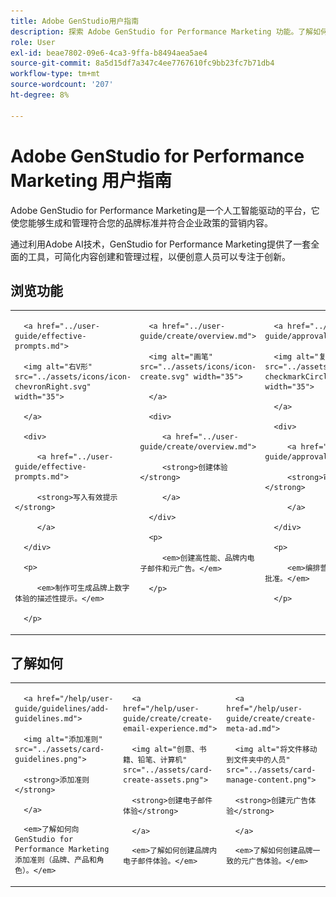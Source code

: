 ```yaml
---
title: Adobe GenStudio用户指南
description: 探索 Adobe GenStudio for Performance Marketing 功能。了解如何创建品牌内资产、生成变体和优化体验。
role: User
exl-id: beae7802-09e6-4ca3-9ffa-b8494aea5ae4
source-git-commit: 8a5d15df7a347c4ee7767610fc9bb23fc7b71db4
workflow-type: tm+mt
source-wordcount: '207'
ht-degree: 8%

---
```


# Adobe GenStudio for Performance Marketing 用户指南

Adobe GenStudio for Performance Marketing是一个人工智能驱动的平台，它使您能够生成和管理符合您的品牌标准并符合企业政策的营销内容。

通过利用Adobe AI技术，GenStudio for Performance Marketing提供了一套全面的工具，可简化内容创建和管理过程，以便创意人员可以专注于创新。

## 浏览功能

<table style="table-layout:fixed">

<tr style="border: 0;">

   <td valign="top">

      <a href="../user-guide/effective-prompts.md">

      <img alt="右V形" src="../assets/icons/icon-chevronRight.svg" width="35">

      </a>

      <div>

         <a href="../user-guide/effective-prompts.md">

         <strong>写入有效提示</strong>

         </a>

      </div>

      <p>

         <em>制作可生成品牌上数字体验的描述性提示。</em>

      </p>

   </td>

   <td valign="top">

      <a href="../user-guide/create/overview.md">

      <img alt="画笔" src="../assets/icons/icon-create.svg" width="35">

      </a>

      <div>

         <a href="../user-guide/create/overview.md">

         <strong>创建体验</strong>

         </a>

      </div>

      <p>

         <em>创建高性能、品牌内电子邮件和元广告。</em>

      </p>

   </td>

   <td valign="top">

      <a href="../user-guide/approvals/overview.md">

      <img alt="复选标记" src="../assets/icons/icon-checkmarkCircle.svg" width="35">

      </a>

      <div>

         <a href="../user-guide/approvals/overview.md">

         <strong>审阅和批准</strong>

         </a>

      </div>

      <p>

         <em>编排营销资产的简化审核和批准。</em>

      </p>

   </td>

   <td valign="top">

      <a href="../user-guide/content/overview.md">

      <img alt="网格" src="../assets/icons/icon-images.svg" width="35">

      </a>

      <div>

         <a href="../user-guide/content/overview.md">

         <strong>管理内容</strong>

         </a>

      </div>

      <p>

         <em>在维护品牌指南的同时查找、管理和重新调整内容用途。</em>

      </p>

   </td>

   <td valign="top">

      <a href="../user-guide/insights/overview.md">

      <img alt="图表" src="../assets/icons/icon-dataAnalytics.svg" width="35">

      </a>

      <div>

         <a href="../user-guide/insights/overview.md">

         <strong>查看分析</strong>

         </a>

      </div>

      <p>

         <em>分析付费媒体渠道的内容有效性。</em>

      </p>

   </td>

</tr>

</table>

## 了解如何

<table style="table-layout:fixed">

<td valign="top">

   <div>

      <a href="/help/user-guide/guidelines/add-guidelines.md">

      <img alt="添加准则" src="../assets/card-guidelines.png">

      <strong>添加准则</strong>

      </a>

   </div>

   <p>

      <em>了解如何向GenStudio for Performance Marketing添加准则（品牌、产品和角色）。</em>

   </p>

</td>

<td valign="top">

   <div>

      <a href="/help/user-guide/create/create-email-experience.md">

      <img alt="创意、书籍、铅笔、计算机" src="../assets/card-create-assets.png">

      <strong>创建电子邮件体验</strong>

      </a>

   </div>

   <p>

      <em>了解如何创建品牌内电子邮件体验。</em>

   </p>

</td>

<td valign="top">

   <div>

      <a href="/help/user-guide/create/create-meta-ad.md">

      <img alt="将文件移动到文件夹中的人员" src="../assets/card-manage-content.png">

      <strong>创建元广告体验</strong>

      </a>

   </div>

   <p>

      <em>了解如何创建品牌一致的元广告体验。</em>

   </p>

</td>

</table>
